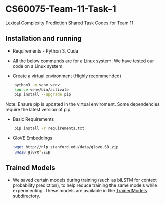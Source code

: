 # CS60075-Team-11-Task-1

Lexical Complexity Prediction Shared Task Codes for Team 11

## Installation and running

* Requirements - Python 3, Cuda

* All the below commands are for a Linux system. We have tested our code on a Linux system.

* Create a virtual environment (Highly recommended)

```sh
    python3 -m venv venv
    source venv/bin/activate
    pip install --upgrade pip
```

Note: Ensure pip is updated in the virtual enviroment. Some dependencies require the latest version of pip

* Basic Requirements

```sh
    pip install -r requirements.txt
```

* GloVE Embeddings

```sh
    wget http://nlp.stanford.edu/data/glove.6B.zip
    unzip glove*.zip
```

## Trained Models

* We saved certain models during training (such as biLSTM for context probability prediction), to help reduce training the same models while experimenting. These models are available in the [TrainedModels](./TrainedModels) subdirectory.
